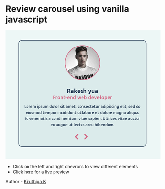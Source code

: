 # Review carousel using vanilla javascript

![](./screenshot.png)

- Click on the left and right chevrons to view different elements
- Click [here](https://kiruanime2003.github.io/reviews/) for a live preview

Author - [Kiruthiga K](https://kiruanime2003.gitlab.io/)

